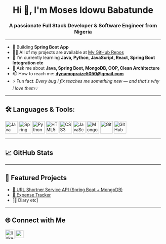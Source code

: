 <h1 align="center">Hi 👋, I'm Moses Idowu Babatunde</h1>
<h3 align="center">A passionate Full Stack Developer & Software Engineer from Nigeria</h3>


---

- 🌱 Building **Spring Boot App**
- 👨‍💻 All of my projects are available at [My GitHub Repos](https://github.com/mosesidowu5050)
- 🧠 I’m currently learning **Java, Python, JavaScript, React, Spring Boot Integration etc**
- 💬 Ask me about **Java, Spring Boot, MongoDB, OOP, Clean Architecture**
- 📫 How to reach me: **dynamopraize5050@gmail.com**
- ⚡ Fun fact: *Every bug I fix teaches me something new — and that's why I love them💡*

---

## 🛠️ Languages & Tools:

<p align="left">
  <img src="https://cdn.jsdelivr.net/gh/devicons/devicon/icons/java/java-original.svg" alt="Java" width="40" height="40"/>
  <img src="https://cdn.jsdelivr.net/gh/devicons/devicon/icons/spring/spring-original.svg" alt="Spring Boot" width="40" height="40"/>
  <img src="https://cdn.jsdelivr.net/gh/devicons/devicon/icons/python/python-original.svg" alt="Python" width="40" height="40"/>
  <img src="https://cdn.jsdelivr.net/gh/devicons/devicon/icons/html5/html5-original.svg" alt="HTML5" width="40" height="40"/>
  <img src="https://cdn.jsdelivr.net/gh/devicons/devicon/icons/css3/css3-original.svg" alt="CSS3" width="40" height="40"/>
  <img src="https://cdn.jsdelivr.net/gh/devicons/devicon/icons/javascript/javascript-original.svg" alt="JavaScript" width="40" height="40"/>
  <img src="https://cdn.jsdelivr.net/gh/devicons/devicon/icons/mongodb/mongodb-original.svg" alt="MongoDB" width="40" height="40"/>
  <img src="https://cdn.jsdelivr.net/gh/devicons/devicon/icons/git/git-original.svg" alt="Git" width="40" height="40"/>
  <img src="https://cdn.jsdelivr.net/gh/devicons/devicon/icons/github/github-original.svg" alt="GitHub" width="40" height="40"/>
</p>

---

## 📈 GitHub Stats



---

## 🚀 Featured Projects

- [📘 URL Shortner Service API (Spring Boot + MongoDB)](https://github.com/mosesidowu5050/UrlShortnerService.git)
- [📝 Expense Tracker](https://github.com/mosesidowu5050/JWTExpenseTracker.git)
- [💼 Diary etc]

---

## 🌐 Connect with Me

<p>
  <a href="https://www.linkedin.com/in/idowu-moses-babatunde-12663a34a/" target="blank"><img align="center" src="https://cdn.jsdelivr.net/gh/devicons/devicon/icons/linkedin/linkedin-original.svg" alt="linkedin" width="30" /></a>
  <a href="mailto:dynamopraize5050@gmail.com"><img align="center" src="https://img.shields.io/badge/email-%23D14836.svg?&style=for-the-badge&logo=gmail&logoColor=white" height="25"/></a>
</p>
